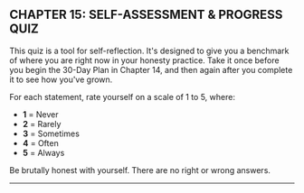 ## CHAPTER 15: SELF-ASSESSMENT & PROGRESS QUIZ

This quiz is a tool for self-reflection. It's designed to give you a benchmark of where you are right now in your honesty practice. Take it once before you begin the 30-Day Plan in Chapter 14, and then again after you complete it to see how you've grown.

For each statement, rate yourself on a scale of 1 to 5, where:
*   **1** = Never
*   **2** = Rarely
*   **3** = Sometimes
*   **4** = Often
*   **5** = Always

Be brutally honest with yourself. There are no right or wrong answers.

---
<!-- 
### The Quiz

**Part 1: Self-Honesty**
1.  I am aware of the "polite lies" I tell others. (1-5)
2.  I admit to myself what I truly want, even if it's difficult. (1-5)
3.  I can identify the primary fear (of hurting someone, confrontation, or being disliked) that holds me back from being honest. (1-5)
4.  When I feel a strong emotion, I can name the underlying need. (1-5)

**Part 2: Honesty in Relationships**
5.  I state my needs and boundaries clearly to my partner and friends. (1-5)
6.  When someone hurts my feelings, I tell them directly rather than becoming passive-aggressive. (1-5)
7.  After a difficult conversation, I take steps to repair the connection. (1-5)
8.  I can receive difficult feedback without immediately becoming defensive. (1-5)
9.  I say "no" to requests I don't have the capacity for, without making up elaborate excuses. (1-5)
10. I express appreciation and praise that is genuine and specific. (1-5)

**Part 3: Honesty at Work & in Public**
11. I give colleagues direct, respectful feedback instead of using a "compliment sandwich." (1-5)
12. In meetings, I voice my disagreement constructively rather than staying silent. (1-5)
13. When communicating online (email, Slack), I am intentional about my tone and clarity. (1-5)
14. I am mindful of power dynamics when giving feedback to a superior or subordinate. (1-5)
15. I am aware of my default communication style and how it's perceived by others. (1-5)

**Part 4: The Practice**
16. I believe that being honest, even when it's hard, is an act of kindness. (1-5)
17. I am willing to be wrong in a conversation. (1-5)
18. I perform a "motive check-in" before starting a difficult conversation. (1-5)
19. I apologize cleanly when I realize I was wrong, without adding "but..." (1-5)
20. I celebrate my progress in this practice, even the small wins. (1-5)

---

### Scoring Your Results

Total your score for all 20 questions.

*   **81-100: Fluent.** You are a master practitioner of brutal honesty and radical respect. Your challenge is to mentor others and tackle the public integrity issues in Chapter 12.
*   **61-80: Practicing.** You have a strong foundation and are actively choosing honesty in many parts of your life. The 30-day plan will help you turn your skills into consistent habits.
*   **41-60: Emerging.** You are aware of the need for honesty and have started to take risks. Focus on the exercises in Part I and II to build your confidence and skillset.
*   **0-40: Aware.** You know that something needs to change, and you've taken the first step by being here. This entire book is for you. Start with the smallest, safest exercises. Be patient with yourself. Progress is inevitable if you stick with the practice. -->
